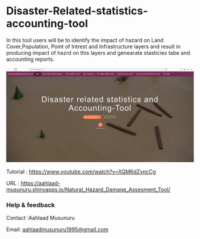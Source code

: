 
# Disaster-Related-statistics-accounting-tool

In this tool users will be  to identify the impact of hazard on Land Cover,Population, Point of Intrest and Infrastructure 
layers and result in producing impact of hazrd on this layers and genearate stasticies tabe and accounting reports. 
<p><img src="./Tool.png" alt="Disaster-Related-statistics-accounting-tool"></p>

Tutorial :  https://www.youtube.com/watch?v=XQM6dZyncCg

URL : https://aahlaad-musunuru.shinyapps.io/Natural_Hazard_Damage_Assesment_Tool/

### Help & feedback

Contact :Aahlaad Musunuru

Email: aahlaadmusunuru1995@gmail.com
